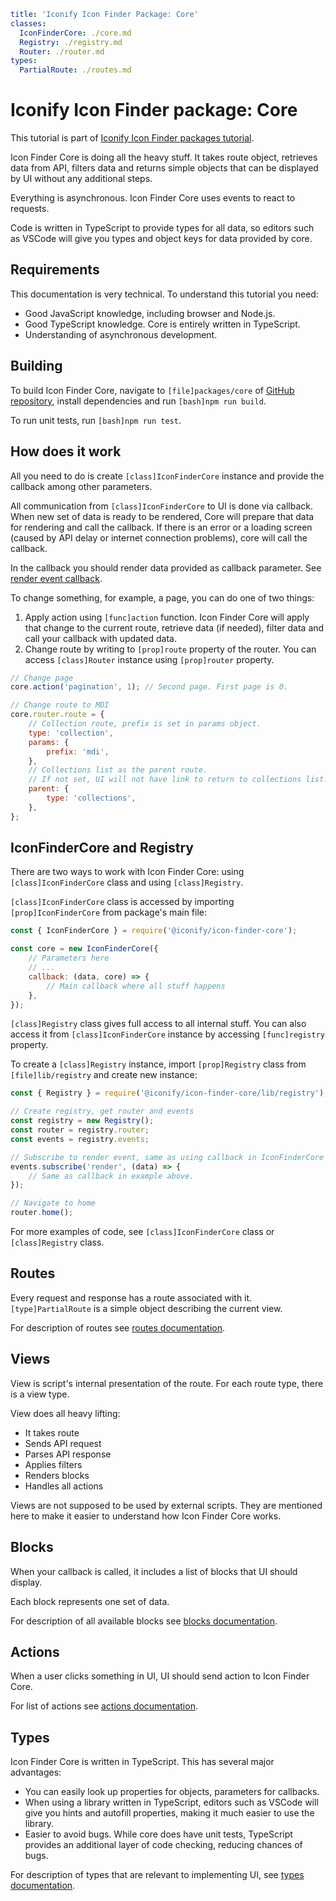 ```yaml
title: 'Iconify Icon Finder Package: Core'
classes:
  IconFinderCore: ./core.md
  Registry: ./registry.md
  Router: ./router.md
types:
  PartialRoute: ./routes.md
```

# Iconify Icon Finder package: Core

This tutorial is part of [Iconify Icon Finder packages tutorial](../index.md).

Icon Finder Core is doing all the heavy stuff. It takes route object, retrieves data from API, filters data and returns simple objects that can be displayed by UI without any additional steps.

Everything is asynchronous. Icon Finder Core uses events to react to requests.

Code is written in TypeScript to provide types for all data, so editors such as VSCode will give you types and object keys for data provided by core.

## Requirements

This documentation is very technical. To understand this tutorial you need:

- Good JavaScript knowledge, including browser and Node.js.
- Good TypeScript knowledge. Core is entirely written in TypeScript.
- Understanding of asynchronous development.

## Building

To build Icon Finder Core, navigate to `[file]packages/core` of [GitHub repository](https://github.com/iconify/icon-finder), install dependencies and run `[bash]npm run build`.

To run unit tests, run `[bash]npm run test`.

## How does it work

All you need to do is create `[class]IconFinderCore` instance and provide the callback among other parameters.

All communication from `[class]IconFinderCore` to UI is done via callback. When new set of data is ready to be rendered, Core will prepare that data for rendering and call the callback. If there is an error or a loading screen (caused by API delay or internet connection problems), core will call the callback.

In the callback you should render data provided as callback parameter. See [render event callback](./render.md).

To change something, for example, a page, you can do one of two things:

1. Apply action using `[func]action` function. Icon Finder Core will apply that change to the current route, retrieve data (if needed), filter data and call your callback with updated data.
2. Change route by writing to `[prop]route` property of the router. You can access `[class]Router` instance using `[prop]router` property.

```js
// Change page
core.action('pagination', 1); // Second page. First page is 0.
```

```js
// Change route to MDI
core.router.route = {
	// Collection route, prefix is set in params object.
	type: 'collection',
	params: {
		prefix: 'mdi',
	},
	// Collections list as the parent route.
	// If not set, UI will not have link to return to collections list.
	parent: {
		type: 'collections',
	},
};
```

## IconFinderCore and Registry

There are two ways to work with Icon Finder Core: using `[class]IconFinderCore` class and using `[class]Registry`.

`[class]IconFinderCore` class is accessed by importing `[prop]IconFinderCore` from package's main file:

```js
const { IconFinderCore } = require('@iconify/icon-finder-core');

const core = new IconFinderCore({
	// Parameters here
	// ...
	callback: (data, core) => {
		// Main callback where all stuff happens
	},
});
```

`[class]Registry` class gives full access to all internal stuff. You can also access it from `[class]IconFinderCore` instance by accessing `[func]registry` property.

To create a `[class]Registry` instance, import `[prop]Registry` class from `[file]lib/registry` and create new instance:

```js
const { Registry } = require('@iconify/icon-finder-core/lib/registry');

// Create registry, get router and events
const registry = new Registry();
const router = registry.router;
const events = registry.events;

// Subscribe to render event, same as using callback in IconFinderCore example above
events.subscribe('render', (data) => {
	// Same as callback in example above.
});

// Navigate to home
router.home();
```

For more examples of code, see `[class]IconFinderCore` class or `[class]Registry` class.

## Routes

Every request and response has a route associated with it. `[type]PartialRoute` is a simple object describing the current view.

For description of routes see [routes documentation](./routes.md).

## Views

View is script's internal presentation of the route. For each route type, there is a view type.

View does all heavy lifting:

- It takes route
- Sends API request
- Parses API response
- Applies filters
- Renders blocks
- Handles all actions

Views are not supposed to be used by external scripts. They are mentioned here to make it easier to understand how Icon Finder Core works.

## Blocks

When your callback is called, it includes a list of blocks that UI should display.

Each block represents one set of data.

For description of all available blocks see [blocks documentation](./blocks.md).

## Actions

When a user clicks something in UI, UI should send action to Icon Finder Core.

For list of actions see [actions documentation](./actions.md).

## Types

Icon Finder Core is written in TypeScript. This has several major advantages:

- You can easily look up properties for objects, parameters for callbacks.
- When using a library written in TypeScript, editors such as VSCode will give you hints and autofill properties, making it much easier to use the library.
- Easier to avoid bugs. While core does have unit tests, TypeScript provides an additional layer of code checking, reducing chances of bugs.

For description of types that are relevant to implementing UI, see [types documentation](./types.md).
